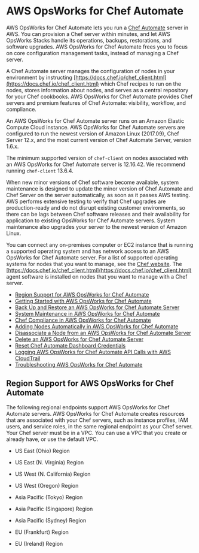 # AWS OpsWorks for Chef Automate<a name="welcome_opscm"></a>

AWS OpsWorks for Chef Automate lets you run a [Chef Automate](https://www.chef.io/automate/) server in AWS\. You can provision a Chef server within minutes, and let AWS OpsWorks Stacks handle its operations, backups, restorations, and software upgrades\. AWS OpsWorks for Chef Automate frees you to focus on core configuration management tasks, instead of managing a Chef server\.

A Chef Automate server manages the configuration of nodes in your environment by instructing [https://docs.chef.io/chef_client.html](https://docs.chef.io/chef_client.html) which Chef recipes to run on the nodes, stores information about nodes, and serves as a central repository for your Chef cookbooks\. AWS OpsWorks for Chef Automate provides Chef servers and premium features of Chef Automate: visibility, workflow, and compliance\.

An AWS OpsWorks for Chef Automate server runs on an Amazon Elastic Compute Cloud instance\. AWS OpsWorks for Chef Automate servers are configured to run the newest version of Amazon Linux \(2017\.09\), Chef Server 12\.x, and the most current version of Chef Automate Server, version 1\.6\.x\.

The minimum supported version of `chef-client` on nodes associated with an AWS OpsWorks for Chef Automate server is 12\.16\.42\. We recommend running `chef-client` 13\.6\.4\.

When new minor versions of Chef software become available, system maintenance is designed to update the minor version of Chef Automate and Chef Server on the server automatically, as soon as it passes AWS testing\. AWS performs extensive testing to verify that Chef upgrades are production\-ready and do not disrupt existing customer environments, so there can be lags between Chef software releases and their availability for application to existing OpsWorks for Chef Automate servers\. System maintenance also upgrades your server to the newest version of Amazon Linux\.

You can connect any on\-premises computer or EC2 instance that is running a supported operating system and has network access to an AWS OpsWorks for Chef Automate server\. For a list of supported operating systems for nodes that you want to manage, see the [Chef website](https://docs.chef.io/platforms.html)\. The [https://docs.chef.io/chef_client.html](https://docs.chef.io/chef_client.html) agent software is installed on nodes that you want to manage with a Chef server\.


+ [Region Support for AWS OpsWorks for Chef Automate](#opscm-region)
+ [Getting Started with AWS OpsWorks for Chef Automate](gettingstarted-opscm.md)
+ [Back Up and Restore an AWS OpsWorks for Chef Automate Server](opscm-backup-restore.md)
+ [System Maintenance in AWS OpsWorks for Chef Automate](opscm-maintenance.md)
+ [Chef Compliance in AWS OpsWorks for Chef Automate](opscm-chefcompliance.md)
+ [Adding Nodes Automatically in AWS OpsWorks for Chef Automate](opscm-unattend-assoc.md)
+ [Disassociate a Node from an AWS OpsWorks for Chef Automate Server](opscm-disassociate-node.md)
+ [Delete an AWS OpsWorks for Chef Automate Server](opscm-delete-server.md)
+ [Reset Chef Automate Dashboard Credentials](opscm-resetchefcreds.md)
+ [Logging AWS OpsWorks for Chef Automate API Calls with AWS CloudTrail](logging-using-cloudtrail.md)
+ [Troubleshooting AWS OpsWorks for Chef Automate](troubleshoot-opscm.md)

## Region Support for AWS OpsWorks for Chef Automate<a name="opscm-region"></a>

The following regional endpoints support AWS OpsWorks for Chef Automate servers\. AWS OpsWorks for Chef Automate creates resources that are associated with your Chef servers, such as instance profiles, IAM users, and service roles, in the same regional endpoint as your Chef server\. Your Chef server must be in a VPC\. You can use a VPC that you create or already have, or use the default VPC\.

+ US East \(Ohio\) Region

+ US East \(N\. Virginia\) Region

+ US West \(N\. California\) Region

+ US West \(Oregon\) Region

+ Asia Pacific \(Tokyo\) Region

+ Asia Pacific \(Singapore\) Region

+ Asia Pacific \(Sydney\) Region

+ EU \(Frankfurt\) Region

+ EU \(Ireland\) Region